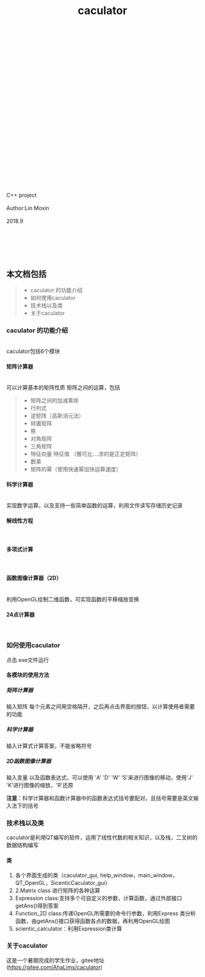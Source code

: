 <center> <h1> caculator </center>
<br />
<br />
<br />
<br />
<br />
<br />
<br />
<br />
<br />
<br />
<br />
<br />
<br />
<br />
<br />
<br />
<br />
<br />
<br />
<br /><br />
<br />
<br />
<br />
<br />

C++ project
<br />
<br />
Author:Lin Moxin
<br />
<br />
2018.9
<br />
<br />
<br />
<br />
<br />
<br />


## 本文档包括
> * caculator 的功能介绍
> * 如何使用caculator
> * 技术栈以及类
> * 关于caculator

### caculator 的功能介绍
<br />
caculator包括6个模块<br />

####  矩阵计算器
<br />
可以计算基本的矩阵性质 矩阵之间的运算，包括

> * 矩阵之间的加减乘除
> * 行列式
> * 逆矩阵（高斯消元法）
> * 转置矩阵
> * 秩
> * 对角矩阵
> * 三角矩阵
> * 特征向量 特征值 （雅可比....求的是正定矩阵）
> * 数乘
> * 矩阵的幂（使用快速幂加快运算速度）
####  科学计算器
<br />
实现数字运算，以及支持一些简单函数的运算，利用文件读写存储历史记录

#### 解线性方程
<br />

#### 多项式计算
<br />

#### 函数图像计算器（2D）
<br />
利用OpenGL绘制二维函数，可实现函数的平移缩放变换<br />

#### 24点计算器
<br />


### 如何使用caculator
点击.exe文件运行
#### 各模块的使用方法

##### 矩阵计算器
输入矩阵 每个元素之间用空格隔开，之后再点击界面的按钮，以计算使用者需要的功能

##### 科学计算器
输入计算式计算答案，不能省略符号

##### 2D函数图像计算器
输入变量 以及函数表达式，可以使用 'A' 'D' 'W' 'S'来进行图像的移动，使用'J' 'K'进行图像的缩放，'R'还原


**注意**：科学计算器和函数计算器中的函数表达式括号要配对，且括号需要是英文输入法下的括号


### 技术栈以及类
caculator是利用QT编写的软件，运用了线性代数的相关知识，以及栈，二叉树的数据结构编写
#### 类
1. 各个界面生成的类（caculator_gui, help_window，main_window，QT_OpenGL，SicenticCaculator_gui）
2. 2.Matrix class 进行矩阵的各种运算
3. Expression class:支持多个可自定义的参数，计算函数，通过外部接口getAns()得到答案
4. Function_2D class:传递OpenGL所需要的命令行参数，利用Express 类分析函数，由getAns()接口获得函数各点的数据，再利用OpenGL绘图
4. scientic_calculator：利用Expression类计算

### 关于caculator
这是一个暑期完成的学生作业，gitee地址(https://gitee.com/AhaLims/caculator)
